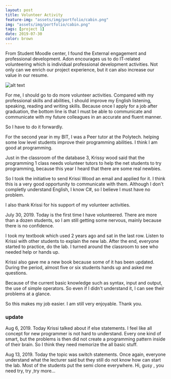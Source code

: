 ```yaml
---
layout: post
title: Volunteer Activity
feature-img: "assets/img/portfolio/cabin.png"
img: "assets/img/portfolio/cabin.png"
tags: [project 1]
date: 2019-07-30
color: brown
---
```


From Student Moodle center, I found the External engagement and professional development. Adon encourages us to do IT-related volunteering which is individual professional development activities. Not only can we enrich our project experience, but it can also increase our value in our resume.


![alt text](https://github.com/aemooooon/app/blob/master/assets/img/p/014.png?raw=true "Volunteer Apply Mail")


For me, I should go to do more volunteer activities. Compared with my professional skills and abilities, I should improve my English listening, speaking, reading and writing skills. Because once I apply for a job after graduation, the bottom line is that I must be able to communicate and communicate with my future colleagues in an accurate and fluent manner. 

So I have to do it forwardly.

For the second year in my BIT, I was a Peer tutor at the Polytech.  helping some low level students improve their programming abilities. I think I am good at programming.

Just in the classroom of the database 3, Krissy wood said that the programming 1 class needs volunteer tutors to help the net students to try programming, because this year I heard that there are some real newbies. 

So I took the initiative to send Krissi Wood an email and applied for it. I think this is a very good opportunity to communicate with them. Although I don't completly understand English, I know C#, so I believe I must have no problem. 

I also thank Krissi for his support of my volunteer activities.

July 30, 2019. Today is the first time I have volunteered. There are more than a dozen students, so I am still getting some nervous, mainly because there is no confidence.

I took my textbook which used 2 years ago and sat in the last row. 
Listen to Krissi with other students to explain the new lab. After the end, everyone started to practice, do the lab. I turned around the classroom to see who needed help or hands up. 

Krissi also gave me a new book because some of it has been updated. 
During the period, almost five or six students hands up and asked me questions. 

Because of the current basic knowledge such as syntax, input and output, the use of simple operators. So even if I didn't understand it, I can see their problems at a glance. 

So this makes my job easier. I am still very enjoyable. Thank you.

### update
Aug 6, 2019. Today Krissi talked about if else statements. I feel like all concept for new programmer is not hard to understand. Every one kind of smart, but the problems is then did not create a programming pattern inside of their brain. So I think they need memorize the all basic stuff.

Aug 13, 2019. Today the topic was switch statements. Once again, everyone understand what the lecturer said but they still do not know how can start the lab. Most of the students put the semi clone everywhere. Hi, gusy , you need try, try ,try more...
